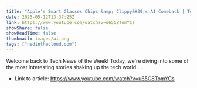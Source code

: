 ```yaml
---
title: "Apple’s Smart Glasses Chips &amp; Clippy&#39;s AI Comeback | Tech News of the Week"
date: 2025-05-12T13:37:25Z
link: https://www.youtube.com/watch?v=u65G8TomYCs
showShare: false
showReadTime: false
thumbnail: images/ai.png
tags: ["nedinthecloud.com"]
---
```

Welcome back to Tech News of the Week! Today, we're diving into some of the most interesting stories shaking up the tech world ...

- Link to article: https://www.youtube.com/watch?v=u65G8TomYCs